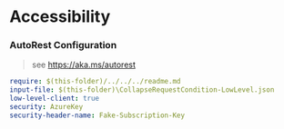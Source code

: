 # Accessibility

### AutoRest Configuration

> see https://aka.ms/autorest

```yaml
require: $(this-folder)/../../../readme.md
input-file: $(this-folder)\CollapseRequestCondition-LowLevel.json
low-level-client: true
security: AzureKey
security-header-name: Fake-Subscription-Key
```